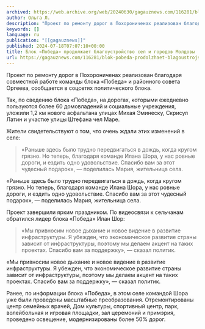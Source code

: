 ```yaml
---
archived: https://web.archive.org/web/20240630/gagauznews.com/116281/blok-pobeda-prodolzhaet-blagoustrojstvo-sel-i-gorodov-moldovy.html
author: Ольга Л.
description: "Проект по ремонту дорог в Похорониченах реализован благодаря совместной работе команды блока «Победа» и районного совета Оргеева, сообщается в соцсетях политического блока. Так, по сведению блока «Победа», на дорогах, которыми ежедневно пользуются более 60 домовладений и социальные учреждения, уложили 1,2 км нового асфальтана улицах Михая Эминеску, Скрисул Латин и участке улицы Штефана чел Маре. Жители свидетельствуют о том, что очень ждали этих изменений в селе: «Раньше здесь было трудно передвигаться в дождь, когда кругом грязно. Но теперь, благодаря команде Илана Шора, у нас ровные дороги, и ездить одно удовольствие. Спасибо вам за этот чудесный подарок», — поделилась Мария, жительница села. […]"
keywords: []
language: ru
publication: "[[gagauznews]]"
published: 2024-07-18T07:07:10+00:00
title: Блок «Победа» продолжает благоустройство сел и городов Молдовы
url: https://gagauznews.com/116281/blok-pobeda-prodolzhaet-blagoustrojstvo-sel-i-gorodov-moldovy.html
---
```


Проект по ремонту дорог в Похорониченах реализован благодаря совместной работе команды блока «Победа» и районного совета Оргеева, сообщается в соцсетях политического блока.

Так, по сведению блока «Победа», на дорогах, которыми ежедневно пользуются более 60 домовладений и социальные учреждения, уложили 1,2 км нового асфальтана улицах Михая Эминеску, Скрисул Латин и участке улицы Штефана чел Маре.

Жители свидетельствуют о том, что очень ждали этих изменений в селе:

> «Раньше здесь было трудно передвигаться в дождь, когда кругом грязно. Но теперь, благодаря команде Илана Шора, у нас ровные дороги, и ездить одно удовольствие. Спасибо вам за этот чудесный подарок», — поделилась Мария, жительница села.

«Раньше здесь было трудно передвигаться в дождь, когда кругом грязно. Но теперь, благодаря команде Илана Шора, у нас ровные дороги, и ездить одно удовольствие. Спасибо вам за этот чудесный подарок», — поделилась Мария, жительница села.

Проект завершили ярким праздником. По видеосвязи к сельчанам обратился лидер блока «Победа» Илан Шор:

> «Мы привносим новое дыхание и новое видение в развитие инфраструктуры. Я убежден, что экономическое развитие страны зависит от инфраструктуры, поэтому мы делаем акцент на таких проектах. Спасибо вам за поддержку», — сказал политик.

«Мы привносим новое дыхание и новое видение в развитие инфраструктуры. Я убежден, что экономическое развитие страны зависит от инфраструктуры, поэтому мы делаем акцент на таких проектах. Спасибо вам за поддержку», — сказал политик.

Ранее, по информации блока «Победа», в этом селе командой Шора уже были проведены масштабные преобразования. Отремонтированы центр семейных врачей, Дом культуры, спортивный центр, парк, волейбольная и игровая площадки, зал церемоний и примэрия, проведено освещение, модернизированы более 50% дорог.